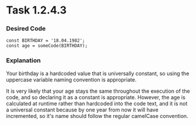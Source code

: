 # Task 1.2.4.3


### Desired Code

```
const BIRTHDAY = '18.04.1982';
const age = someCode(BIRTHDAY);
```

### Explanation

Your birthday is a hardcoded value that is universally constant, so using the
uppercase variable naming convention is appropriate. 

It is very likely that your age stays the same throughout the execution of the 
code, and so declaring it as a constant is appropriate. However, the age is
calculated at runtime rather than hardcoded into the code text, and it is not a
universal constant because by one year from now it will have incremented, so 
it's name should follow the regular camelCase convention. 

